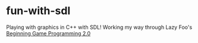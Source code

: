 # fun-with-sdl
Playing with graphics in C++ with SDL!
Working my way through Lazy Foo's [Beginning Game Programming 2.0](http://lazyfoo.net/tutorials/SDL/)
